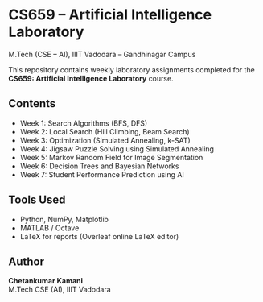 # CS659 – Artificial Intelligence Laboratory
M.Tech (CSE – AI), IIIT Vadodara – Gandhinagar Campus

This repository contains weekly laboratory assignments completed for the **CS659: Artificial Intelligence Laboratory** course.

## Contents
- Week 1: Search Algorithms (BFS, DFS)
- Week 2: Local Search (Hill Climbing, Beam Search)
- Week 3: Optimization (Simulated Annealing, k-SAT)
- Week 4: Jigsaw Puzzle Solving using Simulated Annealing
- Week 5: Markov Random Field for Image Segmentation
- Week 6: Decision Trees and Bayesian Networks
- Week 7: Student Performance Prediction using AI

## Tools Used
- Python, NumPy, Matplotlib  
- MATLAB / Octave  
- LaTeX for reports (Overleaf online LaTeX editor)

## Author
**Chetankumar Kamani**  
M.Tech CSE (AI), IIIT Vadodara
